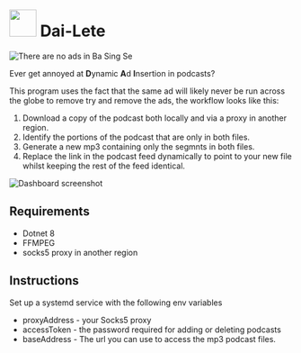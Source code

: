 # <img src="https://dai-lete.locksley.dev/icons/favicon.svg" width="48">  Dai-Lete


![There are no ads in Ba Sing Se](https://i.imgur.com/CNiWSXX.jpg)

Ever get annoyed at **D**ynamic **A**d **I**nsertion in podcasts? 

This program uses the fact that the same ad will likely never be run across the globe to remove try and remove the ads, the workflow looks like this:

1. Download a copy of the podcast both locally and via a proxy in another region.
2. Identify the portions of the podcast that are only in both files.
3. Generate a new mp3 containing only the segmnts in both files.
4. Replace the link in the podcast feed dynamically to point to your new file whilst keeping the rest of the feed identical.  

![Dashboard screenshot](https://i.imgur.com/Kiqg4hL.png)


## Requirements 
- Dotnet 8
- FFMPEG
- socks5 proxy in another region

## Instructions
Set up a systemd service with the following env variables
- proxyAddress - your Socks5 proxy
- accessToken - the password required for adding or deleting podcasts
- baseAddress - The url you can use to access the mp3 podcast files.
